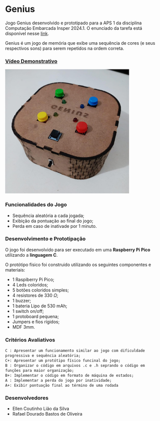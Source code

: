 # Genius
Jogo Genius desenvolvido e prototipado para a APS 1 da disciplina Computação Embarcada Insper 2024.1. O enunciado da tarefa está disponível nesse [link](https://insper-embarcados.github.io/site/aps/aps-1-genius/).

Genius é um jogo de memória que exibe uma sequência de cores (e seus respectivos sons) para serem repetidos na ordem correta.

### [Vídeo Demonstrativo](https://youtu.be/P4mHPx7z5Bs)

<img alt="Imagem do Protótipo" src="./prototipo_final.jpg" width="400rem">

### Funcionalidades do Jogo
- Sequência aleatória a cada jogada;
- Exibição da pontuação ao final do jogo;
- Perda em caso de inativade por 1 minuto.

### Desenvolvimento e Prototipação

O jogo foi desenvolvido para ser executado em uma **Raspberry Pi Pico** utilizando a **linguagem C**.

O protótipo físico foi construido utilizando os seguintes componentes e materiais:
- 1 Raspiberry Pi Pico;
- 4 Leds coloridos;
- 5 botões coloridos simples;
- 4 resistores de 330 $\Omega$;
- 1 buzzer;
- 1 bateria Lipo de 530 mAh;
- 1 switch on/off;
- 1 protoboard pequena;
- Jumpers e fios rígidos;
- MDF 3mm.


### Critérios Avaliativos
    C : Apresentar um funcionamento similar ao jogo com dificuldade progressiva e sequência aleatória;
    C+: Apresentar um protótipo físico funcinal do jogo;
    B : Organizar o código em arquivos .c e .h seprando o código em funções para maior organização;
    B+: Implementar o código em formato de máquina de estados;
    A : Implementar a perda do jogo por inatividade;
    A+: Exibir pontuação final ao término de uma rodada

### Desenvolvedores

- Ellen Coutinho Lião da Silva
- Rafael Dourado Bastos de Oliveira


